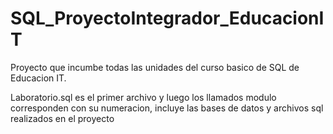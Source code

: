 # SQL_ProyectoIntegrador_EducacionIT

Proyecto que incumbe todas las unidades del curso basico de SQL de Educacion IT.

Laboratorio.sql es el primer archivo y luego los llamados modulo corresponden con su numeracion, incluye las bases de datos y archivos sql realizados en el proyecto
